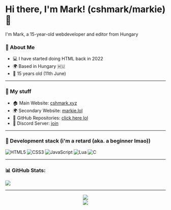 # Hi there, I'm Mark! (cshmark/markie) 👋

I'm Mark, a 15-year-old webdeveloper and editor from Hungary

### 🌱 About Me
- 💻 I have started doing HTML back in 2022
- 🌍 Based in Hungary 🇭🇺
- 🎂 15 years old (11th June)
  
---

### 🔗 My stuff
- 🏠 Main Website: [cshmark.xyz](https://cshmark.xyz)
- 🌍 Secondary Website: [markie.lol](https://markie.lol)
- 📂 GitHub Repositories: [click here lol](https://github.com/markie1111?tab=repositories)
- 💬 Discord Server: [join](https://discord.gg/cigany) <br>

---

### 🔨 Development stack (i'm a retard (aka. a beginner lmao))

![HTML5](https://img.shields.io/badge/HTML5-%23E34F26.svg?style=for-the-badge&logo=html5&logoColor=white)
![CSS3](https://img.shields.io/badge/CSS3-%231572B6.svg?style=for-the-badge&logo=css3&logoColor=white)
![JavaScript](https://img.shields.io/badge/JavaScript-%23323330.svg?style=for-the-badge&logo=javascript&logoColor=%23F7DF1E)
![Lua](https://img.shields.io/badge/lua-%232C2D72.svg?style=for-the-badge&logo=lua&logoColor=white)
![C](https://img.shields.io/badge/c-%2300599C.svg?style=for-the-badge&logo=c&logoColor=white)

---

### 📊 GitHub Stats:
![](https://github-readme-stats.vercel.app/api/top-langs/?username=markie1111&theme=midnight-purple&hide_border=true&include_all_commits=true&count_private=true&layout=compact)<br>

---

<p align="center">
  <a href="https://discord.com/users/1239317024086298678" target="_blank"><img src="https://lanyard.cnrad.dev/api/1239317024086298678"></a> <br>
  <img src="https://komarev.com/ghpvc/?username=markie1111&label=Profile%20views&color=grey&style=for-the-badge"/>
</p>
